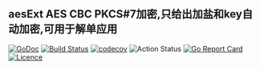 ## aesExt AES CBC PKCS#7加密,只给出加盐和key自动加密,可用于解单应用
[![GoDoc](https://godoc.org/github.com/thinkgos/aesExt?status.svg)](https://godoc.org/github.com/thinkgos/aesExt)
[![Build Status](https://www.travis-ci.org/thinkgos/aesExt.svg?branch=master)](https://www.travis-ci.org/thinkgos/aesExt)
[![codecov](https://codecov.io/gh/thinkgos/aesExt/branch/master/graph/badge.svg)](https://codecov.io/gh/thinkgos/aesExt)
![Action Status](https://github.com/thinkgos/aesExt/workflows/Go/badge.svg)
[![Go Report Card](https://goreportcard.com/badge/github.com/thinkgos/aesExt)](https://goreportcard.com/report/github.com/thinkgos/aesExt)
[![Licence](https://img.shields.io/github/license/thinkgos/aesExt)](https://raw.githubusercontent.com/thinkgos/aesExt/master/LICENSE)
